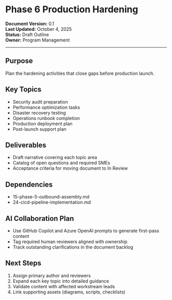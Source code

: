 # Phase 6  Production Hardening

**Document Version:** 0.1  
**Last Updated:** October 4, 2025  
**Status:** Draft Outline  
**Owner:** Program Management

---

## Purpose

Plan the hardening activities that close gaps before production launch.

## Key Topics

- Security audit preparation
- Performance optimization tasks
- Disaster recovery testing
- Operations runbook completion
- Production deployment plan
- Post-launch support plan

## Deliverables

- Draft narrative covering each topic area
- Catalog of open questions and required SMEs
- Acceptance criteria for moving document to In Review

## Dependencies

- 15-phase-5-outbound-assembly.md
- 24-cicd-pipeline-implementation.md

## AI Collaboration Plan

- Use GitHub Copilot and Azure OpenAI prompts to generate first-pass content
- Tag required human reviewers aligned with ownership
- Track outstanding clarifications in the document backlog

## Next Steps

1. Assign primary author and reviewers
2. Expand each key topic into detailed guidance
3. Validate content with affected workstream leads
4. Link supporting assets (diagrams, scripts, checklists)
